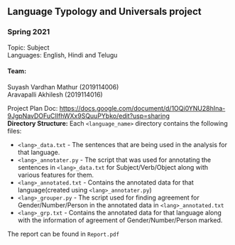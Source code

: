 ## Language Typology and Universals project
### Spring 2021
Topic: Subject  
Languages: English, Hindi and Telugu  
#### Team:
Suyash Vardhan Mathur (2019114006)  
Aravapalli Akhilesh (2019114016)  

Project Plan Doc: https://docs.google.com/document/d/1OQi0YNU28hIna-9JgpNavDOFuClIfhWXx9SQuuPYbko/edit?usp=sharing  
**Directory Structure:** Each `<language_name>` directory contains the following files:
* `<lang>_data.txt` - The sentences that are being used in the analysis for that language.
* `<lang>_annotater.py` - The script that was used for annotating the sentences in `<lang>_data.txt` for Subject/Verb/Object along with various features for them.
* `<lang>_annotated.txt` - Contains the annotated data for that language(created using `<lang>_annotater.py`) 
* `<lang>_grouper.py` - The script used for finding agreement for Gender/Number/Person in the annotated data in `<lang>_annotated.txt`
* `<lang>_grp.txt` - Contains the annotated data for that language along with the information of agreement of Gender/Number/Person marked.

The report can be found in `Report.pdf`
